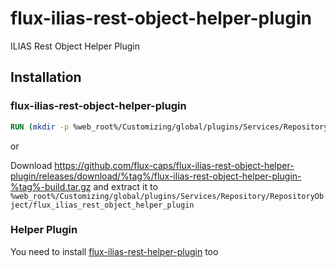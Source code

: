 # flux-ilias-rest-object-helper-plugin

ILIAS Rest Object Helper Plugin

## Installation

### flux-ilias-rest-object-helper-plugin

```dockerfile
RUN (mkdir -p %web_root%/Customizing/global/plugins/Services/Repository/RepositoryObject/flux_ilias_rest_object_helper_plugin && cd %web_root%/Customizing/global/plugins/Services/Repository/RepositoryObject/flux_ilias_rest_object_helper_plugin && wget -O - https://github.com/flux-caps/flux-ilias-rest-object-helper-plugin/releases/download/%tag%/flux-ilias-rest-object-helper-plugin-%tag%-build.tar.gz | tar -xz --strip-components=1)
```

or

Download https://github.com/flux-caps/flux-ilias-rest-object-helper-plugin/releases/download/%tag%/flux-ilias-rest-object-helper-plugin-%tag%-build.tar.gz and extract it to `%web_root%/Customizing/global/plugins/Services/Repository/RepositoryObject/flux_ilias_rest_object_helper_plugin`

### Helper Plugin

You need to install [flux-ilias-rest-helper-plugin](https://github.com/flux-caps/flux-ilias-rest-helper-plugin) too
